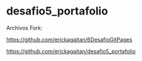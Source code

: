 # desafio5_portafolio

Archivos Fork:

https://github.com/erickagaitan/6DesafioGitPages

https://github.com/erickagaitan/desafio5_portafolio
